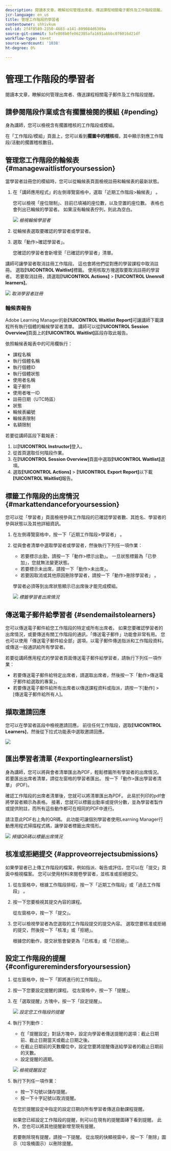 ```yaml
---
description: 閱讀本文章，瞭解如何管理出席者、傳送課程相關電子郵件及工作階段提醒。
jcr-language: en_us
title: 管理工作階段的學習者
contentowner: shhivkum
exl-id: 2f4f8589-2350-4683-a141-809084d6309a
source-git-commit: 5afe808b0fe862385afa1691abbbc076016d21df
workflow-type: tm+mt
source-wordcount: '1038'
ht-degree: 0%

---
```


# 管理工作階段的學習者

閱讀本文章，瞭解如何管理出席者、傳送課程相關電子郵件及工作階段提醒。

## 請參閱階段作業或含有擱置檢閱的模組 {#pending}

身為講師，您可以檢視含有擱置稽核的工作階段或模組。

在「工作階段/模組」頁面上，您可以看到&#x200B;**擱置中的稽核**&#x200B;欄，其中顯示對應工作階段/活動的擱置稽核數目。

## 管理您工作階段的輪候表 {#managewaitlistforyoursession}

當學習者註冊您的模組時，您可以從輪候表頁面檢視註冊和輪候表的最新狀態。

1. 在「講師應用程式」的左側導覽窗格中，選取「近期工作階段>輪候表」 。

   您可以檢視「座位限制」、目前已填補的座位數，以及空置的座位數。 表格也會列出已輪候的學習者。 如果沒有輪候表佇列，則此為空白。

   ![](assets/waitlist.png)
   *檢視輪候學習者*

1. 從輪候表選取要確認的學習者或學習者。
1. 選取「動作>確認學習者」。

   您確認的學習者會新增至「已確認的學習者」清單。

講師可讓學習者取消註冊工作階段。 這也會將他們從對應的學習課程中取消註冊。 選取&#x200B;**[!UICONTROL Waitlist]**&#x200B;標籤。 使用核取方塊選取要取消註冊的學習者。 若要取消註冊，請選取&#x200B;**[!UICONTROL Actions]** > **[!UICONTROL Unenroll learners]**。

![](assets/unenroll-learners.png)
*取消學習者註冊*

### 輪候表報告

Adobe Learning Manager的新&#x200B;**[!UICONTROL Waitlist Report]**&#x200B;可讓講師下載課程所有執行個體的輪候學習者清單。 講師可以從&#x200B;**[!UICONTROL Session Overview]**&#x200B;頁面上的&#x200B;**[!UICONTROL Waitlist]**&#x200B;區段存取此報告。

依照輪候表報表中的可用欄執行：

* 課程名稱
* 執行個體名稱
* 執行個體ID
* 執行個體狀態
* 使用者名稱
* 電子郵件
* 使用者唯一ID
* 註冊日期（UTC時區）
* 狀態
* 輪候表編號
* 輪候表限制
* 名額限制

若要從講師區段下載報表：

1. 以&#x200B;**[!UICONTROL Instructor]**&#x200B;登入。
2. 從首頁選取任何階段作業。
3. 在&#x200B;**[!UICONTROL Session Overview]**&#x200B;頁面中選取&#x200B;**[!UICONTROL Waitlist]**&#x200B;選項。
4. 選取&#x200B;**[!UICONTROL Actions]** > **[!UICONTROL Export Report]**&#x200B;以下載&#x200B;**[!UICONTROL Waitlist]**&#x200B;報告。

## 標籤工作階段的出席情況 {#markattendanceforyoursession}

您可以從「學習者」頁面檢視參與工作階段的已確認學習者數、其姓名、學習者的參與狀態以及其他詳細資訊。

1. 在左側導覽窗格中，按一下「近期工作階段>學習者」 。
1. 從與會者清單中選取學習者或學習者，然後執行下列任一項作業：

   * 若要標示出勤，請按一下「動作>標示出勤」。 一旦狀態標籤為「已參加」，您就無法變更狀態。
   * 若要標示未出席，請按一下「動作>未出席」。
   * 若要因取消或其他原因刪除學習者，請按一下「動作>刪除學習者」 。

   學習者必須等到出席狀態顯示已出席後才能完成模組。

   ![](assets/markattendance.png)
   *標籤學習者出席情況*

## 傳送電子郵件給學習者 {#sendemailstolearners}

您可以傳送電子郵件給您工作階段的特定或所有出席者。 如果您要確認學習者的出席情況，或要傳送有關工作階段的通訊，「傳送電子郵件」功能會非常有用。 您也可以使用「傳送電子郵件給全部」選項，以電子郵件傳送指派和工作階段資料，或傳送一般通訊給所有學習者。

若要從講師應用程式的學習者頁面傳送電子郵件給學習者，請執行下列任一項作業：

* 若要傳送電子郵件給特定出席者，請選取出席者，然後按一下「動作>傳送電子郵件給選取的專案」。
* 若要傳送電子郵件給所有出席者以傳送課程資料或指派，請按一下[動作] > [傳送電子郵件給所有人]。

## 擷取邀請回應

您可以在學習者區段中檢視邀請回應。 前往任何工作階段，選取&#x200B;**[!UICONTROL Learners]**，然後從下拉式功能表中選取邀請回應。

![](assets/invitation-status.png)

## 匯出學習者清單 {#exportinglearnerslist}

身為講師，您可以將與會者清單匯出為PDF，輕鬆標籤所有學習者的出席情況。 若要匯出出席者清單，請從左窗格的學習者匯出。 按一下「動作>匯出學習者清單」 (PDF)。

確認工作階段的出席者清單後，您就可以將清單匯出為PDF。 此易於列印的pdf會將學習者顯示為表格。 接著，您就可以標籤出勤率或提供分數，並為學習者製作或提供附註，而所有這些動作都可在相同的PDF中進行。

請注意此PDF右上角的QR碼。 此功能可讓個別學習者使用Learning Manager行動應用程式掃描程式碼，讓學習者標籤出席情形。

![](assets/exportpdf.png)
*掃描QR碼以標籤出席情況*

## 核准或拒絕提交 {#approveorrejectsubmissions}

如果學習者已上傳工作階段的檔案，例如指派、報告或評估，您可以在「提交」頁面中檢視檔案。 您可以使用材料來閱卷學習者，並核准或拒絕提交。

1. 從左窗格中，根據工作階段排程，按一下「近期工作階段」或「過去工作階段」 。
1. 按一下您要檢視其提交內容的課程。

   從左窗格中，按一下「提交」。

1. 您可以檢視學習者為您選取的工作階段提交的提交內容。 選取您要核准或拒絕的提交，然後按一下「核准」或「拒絕」。

   根據您的動作，提交狀態會變更為「已核准」或「已拒絕」。

## 設定工作階段的提醒 {#configureremindersforyoursession}

1. 從左窗格中，按一下「即將進行的工作階段」。
1. 按一下您要設定提醒的課程。 從左窗格中，按一下「提醒」。
1. 在「選取提醒」方塊中，按一下「設定提醒」。

   ![](assets/setreminder.png)
   *設定您工作階段的提醒*

1. 執行下列動作：

   * 在「提醒設定」對話方塊中，設定向學習者傳送提醒的選項：截止日期前、截止日期當天或截止日期之後。
   * 在截止日期前的天數欄位中，設定您要將提醒傳送給學習者的截止日期前的天數。
   * 設定提醒的週期。

   ![](assets/remindersettings.png)
   *檢視提醒設定*

1. 執行下列任一項作業：

   * 按一下勾號以儲存提醒。
   * 按一下十字記號以取消提醒。

   在您於提醒設定中指定的設定日期向所有學習者傳送自動課程提醒。

   如果您已經設定工作階段的提醒，則可以在現有的提醒圖磚下看到提醒。 此外，您也可以將其他提醒新增至現有提醒。

   若要刪除現有提醒，請按一下提醒。 從出現的快顯視窗中，按一下「刪除」圖示（垃圾桶圖示）以刪除提醒。
